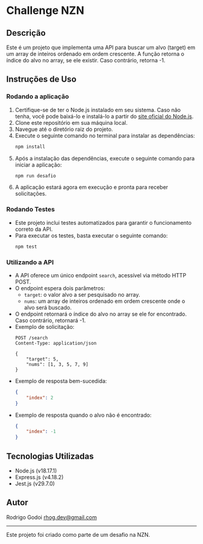 # Challenge NZN

## Descrição
Este é um projeto que implementa uma API para buscar um alvo (target) em um array de inteiros ordenado em ordem crescente. A função retorna o índice do alvo no array, se ele existir. Caso contrário, retorna -1.

## Instruções de Uso

### Rodando a aplicação
1. Certifique-se de ter o Node.js instalado em seu sistema. Caso não tenha, você pode baixá-lo e instalá-lo a partir do [site oficial do Node.js](https://nodejs.org/).
2. Clone este repositório em sua máquina local.
3. Navegue até o diretório raiz do projeto.
4. Execute o seguinte comando no terminal para instalar as dependências:
    ```bash
    npm install
    ```
5. Após a instalação das dependências, execute o seguinte comando para iniciar a aplicação:
    ```bash
    npm run desafio
    ```
6. A aplicação estará agora em execução e pronta para receber solicitações.

### Rodando Testes
- Este projeto inclui testes automatizados para garantir o funcionamento correto da API.
- Para executar os testes, basta executar o seguinte comando:
    ```bash
    npm test
    ```

### Utilizando a API
- A API oferece um único endpoint `search`, acessível via método HTTP POST.
- O endpoint espera dois parâmetros:
    - `target`: o valor alvo a ser pesquisado no array.
    - `nums`: um array de inteiros ordenado em ordem crescente onde o alvo será buscado.
- O endpoint retornará o índice do alvo no array se ele for encontrado. Caso contrário, retornará -1.
- Exemplo de solicitação:
    ```http
    POST /search
    Content-Type: application/json

    {
        "target": 5,
        "nums": [1, 3, 5, 7, 9]
    }
    ```
- Exemplo de resposta bem-sucedida:
    ```json
    {
        "index": 2
    }
    ```
- Exemplo de resposta quando o alvo não é encontrado:
    ```json
    {
        "index": -1
    }
    ```

## Tecnologias Utilizadas
- Node.js (v18.17.1)
- Express.js (v4.18.2)
- Jest.js (v29.7.0)

## Autor
Rodrigo Godoi <rhog.dev@gmail.com>

---
Este projeto foi criado como parte de um desafio na NZN.

